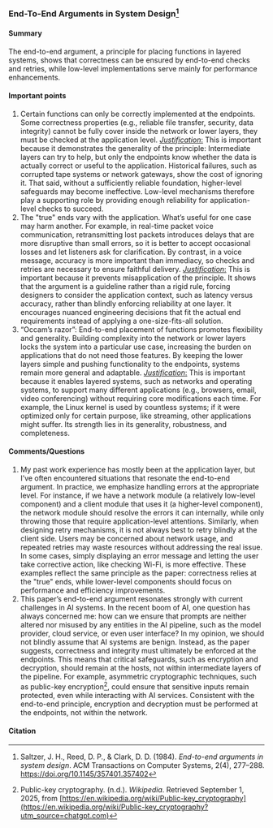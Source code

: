 ### End-To-End Arguments in System Design[^1]
#### Summary
The end-to-end argument, a principle for placing functions in layered systems, shows that correctness can be ensured by end-to-end checks and retries, while low-level implementations serve mainly for performance enhancements.
#### Important points
1. Certain functions can only be correctly implemented at the endpoints. Some correctness properties (e.g., reliable file transfer, security, data integrity) cannot be fully cover inside the network or lower layers, they must be checked at the application level.
	<u>_Justification_:</u> This is important because it demonstrates the generality of the principle: Intermediate layers can try to help, but only the endpoints know whether the data is actually correct or useful to the application. Historical failures, such as corrupted tape systems or network gateways, show the cost of ignoring it. 
	That said, without a sufficiently reliable foundation, higher-level safeguards may become ineffective. Low-level mechanisms therefore play a supporting role by providing enough reliability for application-level checks to succeed.
2. The "true" ends vary with the application. What’s useful for one case may harm another. For example, in real-time packet voice communication, retransmitting lost packets introduces delays that are more disruptive than small errors, so it is better to accept occasional losses and let listeners ask for clarification. By contrast, in a voice message, accuracy is more important than immediacy, so checks and retries are necessary to ensure faithful delivery.
	<u>_Justification_:</u>  This is important because it prevents misapplication of the principle. It shows that the argument is a guideline rather than a rigid rule, forcing designers to consider the application context, such as latency versus accuracy, rather than blindly enforcing reliability at one layer. It encourages nuanced engineering decisions that fit the actual end requirements instead of applying a one-size-fits-all solution.
3. “Occam’s razor”: End-to-end placement of functions promotes flexibility and generality. Building complexity into the network or lower layers locks the system into a particular use case, increasing the burden on applications that do not need those features. By keeping the lower layers simple and pushing functionality to the endpoints, systems remain more general and adaptable.
	<u>_Justification_:</u> 
	This is important because it enables layered systems, such as networks and operating systems, to support many different applications (e.g., browsers, email, video conferencing) without requiring core modifications each time. For example, the Linux kernel is used by countless systems; if it were optimized only for certain purpose, like streaming, other applications might suffer. Its strength lies in its generality, robustness, and completeness.
#### Comments/Questions
1. My past work experience has mostly been at the application layer, but I’ve often encountered situations that resonate the end-to-end argument. In practice, we emphasize handling errors at the appropriate level. For instance, if we have a network module (a relatively low-level component) and a client module that uses it (a higher-level component), the network module should resolve the errors it can internally, while only throwing those that require application-level attentions. Similarly, when designing retry mechanisms, it is not always best to retry blindly at the client side. Users may be concerned about network usage, and repeated retries may waste resources without addressing the real issue. In some cases, simply displaying an error message and letting the user take corrective action, like checking Wi-Fi, is more effective. These examples reflect the same principle as the paper: correctness relies at the "true" ends, while lower-level components should focus on performance and efficiency improvements.
2. This paper’s end-to-end argument resonates strongly with current challenges in AI systems. In the recent boom of AI, one question has always concerned me: how can we ensure that prompts are neither altered nor misused by any entities in the AI pipeline, such as the model provider, cloud service, or even user interface? In my opinion, we should not blindly assume that AI systems are benign. Instead, as the paper suggests, correctness and integrity must ultimately be enforced at the endpoints. This means that critical safeguards, such as encryption and decryption, should remain at the hosts, not within intermediate layers of the pipeline. For example, asymmetric cryptographic techniques, such as public-key encryption[^2], could ensure that sensitive inputs remain protected, even while interacting with AI services. Consistent with the end-to-end principle, encryption and decryption must be performed at the endpoints, not within the network.
####  Citation
[^1]: Saltzer, J. H., Reed, D. P., & Clark, D. D. (1984). _End-to-end arguments in system design_. ACM Transactions on Computer Systems, 2(4), 277–288. https://doi.org/10.1145/357401.357402
[^2]: Public-key cryptography. (n.d.). _Wikipedia_. Retrieved September 1, 2025, from [https://en.wikipedia.org/wiki/Public-key_cryptography](https://en.wikipedia.org/wiki/Public-key_cryptography?utm_source=chatgpt.com)